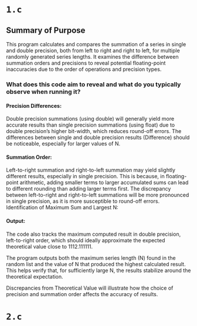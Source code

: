 # `1.c`
## Summary of Purpose
This program calculates and compares the summation of a series in single and double precision, both from left to right and right to left, for multiple randomly generated series lengths. It examines the difference between summation orders and precisions to reveal potential floating-point inaccuracies due to the order of operations and precision types.
### What does this code aim to reveal and what do you typically observe when running it?
#### Precision Differences:
Double precision summations (using double) will generally yield more accurate results than single precision summations (using float) due to double precision’s higher bit-width, which reduces round-off errors.
The differences between single and double precision results (Difference) should be noticeable, especially for larger values of N.
#### Summation Order:
Left-to-right summation and right-to-left summation may yield slightly different results, especially in single precision. This is because, in floating-point arithmetic, adding smaller terms to larger accumulated sums can lead to different rounding than adding larger terms first.
The discrepancy between left-to-right and right-to-left summations will be more pronounced in single precision, as it is more susceptible to round-off errors.
Identification of Maximum Sum and Largest N:
#### Output:
The code also tracks the maximum computed result in double precision, left-to-right order, which should ideally approximate the expected theoretical value close to 1112.111111.

The program outputs both the maximum series length (N) found in the random list and the value of N that produced the highest calculated result. This helps verify that, for sufficiently large N, the results stabilize around the theoretical expectation.

Discrepancies from Theoretical Value will illustrate how the choice of precision and summation order affects the accuracy of results.
# `2.c`